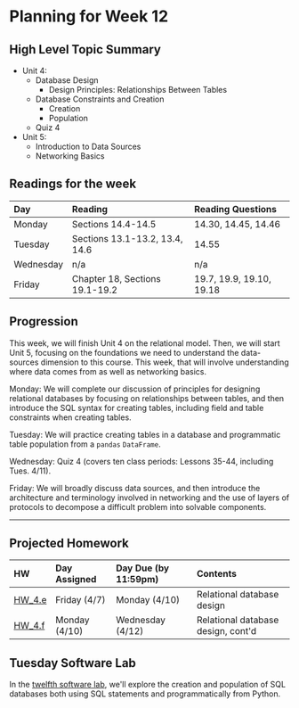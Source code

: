 # Planning for Week 12

## High Level Topic Summary

  - Unit 4:
    - Database Design
        - Design Principles: Relationships Between Tables
    - Database Constraints and Creation
        - Creation
        - Population
    - Quiz 4
  - Unit 5:
    - Introduction to Data Sources
    - Networking Basics


## Readings for the week

Day        | Reading      | Reading Questions
:--------- |:-------------|:----------------------------------
Monday     | Sections 14.4-14.5 | 14.30, 14.45, 14.46
Tuesday    | Sections 13.1-13.2, 13.4, 14.6 | 14.55
Wednesday  | n/a | n/a
Friday     | Chapter 18, Sections 19.1-19.2 | 19.7, 19.9, 19.10, 19.18

## Progression

This week, we will finish Unit 4 on the relational model.  Then, we will start Unit 5, focusing on the foundations we need to understand the data-sources dimension to this course.  This week, that will involve understanding where data comes from as well as networking basics.

Monday: We will complete our discussion of principles for designing relational databases by focusing on relationships between tables, and then introduce the SQL syntax for creating tables, including field and table constraints when creating tables.

Tuesday: We will practice creating tables in a database and programmatic table population from a `pandas` `DataFrame`.

Wednesday: Quiz 4 (covers ten class periods: Lessons 35-44, including Tues. 4/11).

Friday: We will broadly discuss data sources, and then introduce the architecture and terminology involved in networking and the use of layers of protocols to decompose a difficult problem into solvable components.

---

## Projected Homework

HW | Day Assigned  | Day Due (by 11:59pm) | Contents
:--|:--------|:--------|:------------
[HW_4.e](../hw/HW_4.e/README.md) | Friday (4/7) | Monday (4/10) | Relational database design
[HW_4.f](../hw/HW_4.f/README.md) | Monday (4/10) | Wednesday (4/12) | Relational database design, cont'd

## Tuesday Software Lab

In the [twelfth software lab](../sw_lab/lab_12/README.md), we'll explore the creation and population of SQL databases both using SQL statements and programmatically from Python.